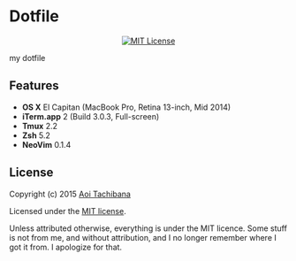 # Dotfile

<p align="center">
	<a href="LICENSE">
		<img alt="MIT License" src="https://img.shields.io/badge/license-MIT-blue.svg?style=flat-square">
	</a>
</p>

my dotfile

## Features

- **OS X** El Capitan (MacBook Pro, Retina 13-inch, Mid 2014)
- **iTerm.app** 2 (Build 3.0.3, Full-screen)
- **Tmux** 2.2
- **Zsh** 5.2
- **NeoVim** 0.1.4

## License

Copyright (c) 2015 [Aoi Tachibana](https://ress.mit-license.org)

Licensed under the [MIT license](LICENSE).

Unless attributed otherwise, everything is under the MIT licence. 
Some stuff is not from me, and without attribution, and I no longer remember where I got it from. 
I apologize for that.

<!-- :vim:foldmethod=expr: -->
